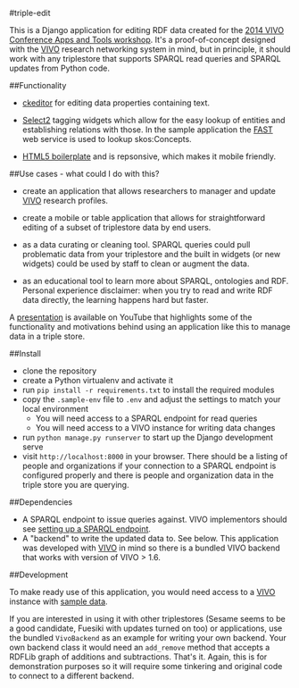#triple-edit

This is a Django application for editing RDF data created for the [2014 VIVO Conference Apps and Tools workshop](https://www.etouches.com/ehome/80403/189150/).  It's a proof-of-concept designed with the [VIVO](http://vivoweb.org) research networking system in mind, but in principle, it should work with any triplestore that supports SPARQL read queries and SPARQL updates from Python code.

##Functionality

 * [ckeditor](http://ckeditor.com/) for editing data properties containing text.

 * [Select2](http://ivaynberg.github.io/select2/) tagging widgets which allow for the easy lookup of entities and establishing relations with those.  In the sample application the [FAST](http://fast.oclc.org/searchfast/) web service is used to lookup skos:Concepts.

 * [HTML5 boilerplate](http://www.initializr.com/try) and is repsonsive, which makes it mobile friendly.

##Use cases - what could I do with this?

 * create an application that allows researchers to manager and update [VIVO](http://vivoweb.org) research profiles.

 * create a mobile or table application that allows for straightforward editing of a subset of triplestore data by end users.

 * as a data curating or cleaning tool.  SPARQL queries could pull problematic data from your triplestore and the built in widgets (or new widgets) could be used by staff to clean or augment the data.

 * as an educational tool to learn more about SPARQL, ontologies and RDF.  Personal experience disclaimer: when you try to read and write RDF data directly, the learning happens hard but faster.

A [presentation](https://www.youtube.com/watch?v=cMprPKBRCl4) is available on YouTube that highlights some of the functionality and motivations behind using an application like this to manage data in a triple store.

##Install

 * clone the repository
 * create a Python virtualenv and activate it
 * run `pip install -r requirements.txt` to install the required modules
 * copy the `.sample-env` file to `.env` and adjust the settings to match your local environment
    * You will need access to a SPARQL endpoint for read queries
    * You will need access to a VIVO instance for writing data changes
 * run `python manage.py runserver` to start up the Django development serve
 * visit `http://localhost:8000` in your browser.  There should be a listing of people and organizations if your connection to a SPARQL endpoint is configured properly and there is people and organization data in the triple store you are querying.

##Dependencies

 * A SPARQL endpoint to issue queries against.  VIVO implementors should see [setting up a SPARQL endpoint](https://wiki.duraspace.org/display/VIVO/Setting+up+a+VIVO+SPARQL+Endpoint).
 * A "backend" to write the updated data to.  See below.  This application was developed with [VIVO](http://vivoweb.org) in mind so there is a bundled VIVO backend that works with version of VIVO > 1.6.

##Development

To make ready use of this application, you would need access to a [VIVO](http://github.com/lawlesst/vivo-vagrant) instance with [sample data](http://github.com/lawlesst/vivo-sample-data).

If you are interested in using it with other triplestores (Sesame seems to be a good candidate, Fuesiki with updates turned on too) or applications, use the bundled `VivoBackend` as an example for writing your own backend.  Your own backend class it would need an `add_remove` method that accepts a RDFLib graph of additions and subtractions.  That's it.  Again, this is for demonstration purposes so it will require some tinkering and original code to connect to a different backend.

